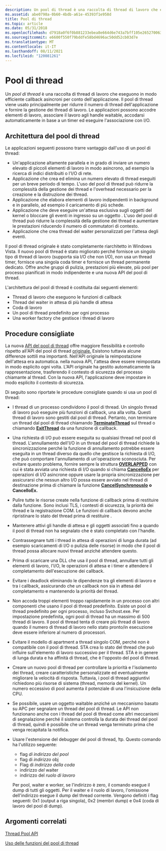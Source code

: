 ```yaml
---
description: Un pool di thread è una raccolta di thread di lavoro che eseguono in modo efficiente callback asincroni per conto dell'applicazione.
ms.assetid: abe0798a-0b60-4bdb-a61e-45393f1e958d
title: Pool di thread
ms.topic: article
ms.date: 05/31/2018
ms.openlocfilehash: d7918a0f6f0b881233ebea8e664d6e743a7bff105e265270063b08af313417e7
ms.sourcegitcommit: e6600f550f79bddfe58bd4696ac50dd52cb03d7e
ms.translationtype: MT
ms.contentlocale: it-IT
ms.lasthandoff: 08/11/2021
ms.locfileid: "120081261"
---
```

# <a name="thread-pools"></a>Pool di thread

Un *pool di thread* è una raccolta di thread di lavoro che eseguono in modo efficiente callback asincroni per conto dell'applicazione. Il pool di thread viene usato principalmente per ridurre il numero di thread dell'applicazione e fornire la gestione dei thread di lavoro. Le applicazioni possono accodre elementi di lavoro, associare il lavoro agli handle waitable, accodarsi automaticamente in base a un timer ed eseguire l'associazione con I/O.

## <a name="thread-pool-architecture"></a>Architettura del pool di thread

Le applicazioni seguenti possono trarre vantaggio dall'uso di un pool di thread:

-   Un'applicazione altamente parallela e in grado di inviare un numero elevato di piccoli elementi di lavoro in modo asincrono, ad esempio la ricerca di indici distribuiti o l'I/O di rete.
-   Applicazione che crea ed elimina un numero elevato di thread eseguiti per un breve periodo di tempo. L'uso del pool di thread può ridurre la complessità della gestione dei thread e l'overhead necessario per la creazione e la distruzione dei thread.
-   Applicazione che elabora elementi di lavoro indipendenti in background e in parallelo, ad esempio il caricamento di più schede.
-   Applicazione che deve eseguire un'attesa esclusiva sugli oggetti del kernel o bloccare gli eventi in ingresso su un oggetto . L'uso del pool di thread può ridurre la complessità della gestione dei thread e aumentare le prestazioni riducendo il numero di commutatori di contesto.
-   Applicazione che crea thread del waiter personalizzati per l'attesa degli eventi.

Il pool di thread originale è stato completamente riarchitetto in Windows Vista. Il nuovo pool di thread è stato migliorato perché fornisce un singolo tipo di thread di lavoro (supporta sia I/O che non I/O), non usa un thread timer, fornisce una singola coda timer e fornisce un thread permanente dedicato. Offre anche gruppi di pulizia, prestazioni più elevate, più pool per processo pianificati in modo indipendente e una nuova API del pool di thread.

L'architettura del pool di thread è costituita dai seguenti elementi:

-   Thread di lavoro che eseguono le funzioni di callback
-   Thread del waiter in attesa di più handle di attesa
-   Coda di lavoro
-   Un pool di thread predefinito per ogni processo
-   Una worker factory che gestisce i thread di lavoro

## <a name="best-practices"></a>Procedure consigliate

La nuova [API del pool di thread](thread-pool-api.md) offre maggiore flessibilità e controllo rispetto all'API del pool di thread [originale.](thread-pooling.md) Esistono tuttavia alcune differenze sottili ma importanti. Nell'API originale la reimpostazione dell'attesa era automatica. nella nuova API, l'attesa deve essere reimpostata in modo esplicito ogni volta. L'API originale ha gestito automaticamente la rappresentazione, trasferendo il contesto di sicurezza del processo chiamante al thread. Con la nuova API, l'applicazione deve impostare in modo esplicito il contesto di sicurezza.

Di seguito sono riportate le procedure consigliate quando si usa un pool di thread:

-   I thread di un processo condividono il pool di thread. Un singolo thread di lavoro può eseguire più funzioni di callback, una alla volta. Questi thread di lavoro sono gestiti dal pool di thread. Pertanto, non terminare un thread dal pool di thread chiamando [**TerminateThread**](/windows/win32/api/processthreadsapi/nf-processthreadsapi-terminatethread) sul thread o chiamando [**ExitThread**](/windows/win32/api/processthreadsapi/nf-processthreadsapi-exitthread) da una funzione di callback.
-   Una richiesta di I/O può essere eseguita su qualsiasi thread nel pool di thread. L'annullamento dell'I/O in un thread del pool di thread richiede la sincronizzazione perché la funzione di annullamento potrebbe essere eseguita in un thread diverso da quello che gestisce la richiesta di I/O, che può comportare l'annullamento di un'operazione sconosciuta. Per evitare questo problema, fornire sempre la struttura [**OVERLAPPED**](/windows/win32/api/minwinbase/ns-minwinbase-overlapped) con cui è stata avviata una richiesta di I/O quando si chiama [**CancelIoEx**](/windows/win32/api/ioapiset/nf-ioapiset-cancelioex) per operazioni di I/O asincrone oppure usare la propria sincronizzazione per assicurarsi che nessun altro I/O possa essere avviato nel thread di destinazione prima di chiamare la funzione [**CancelSynchronousIo**](/windows/win32/api/ioapiset/nf-ioapiset-cancelsynchronousio) **o CancelIoEx.**
-   Pulire tutte le risorse create nella funzione di callback prima di restituire dalla funzione. Sono inclusi TLS, i contesti di sicurezza, la priorità dei thread e la registrazione COM. Le funzioni di callback devono anche ripristinare lo stato del thread prima di restituire .
-   Mantenere attivi gli handle di attesa e gli oggetti associati fino a quando il pool di thread non ha segnalato che è stato completato con l'handle.
-   Contrassegnare tutti i thread in attesa di operazioni di lunga durata (ad esempio scaricamenti di I/O o pulizia delle risorse) in modo che il pool di thread possa allocare nuovi thread anziché attendere questo.
-   Prima di scaricare una DLL che usa il pool di thread, annullare tutti gli elementi di lavoro, l'I/O, le operazioni di attesa e i timer e attendere il completamento dell'esecuzione dei callback.
-   Evitare i deadlock eliminando le dipendenze tra gli elementi di lavoro e tra i callback, assicurando che un callback non sia in attesa del completamento e mantenendo la priorità del thread.
-   Non accoda troppi elementi troppo rapidamente in un processo con altri componenti che usano il pool di thread predefinito. Esiste un pool di thread predefinito per ogni processo, incluso Svchost.exe. Per impostazione predefinita, ogni pool di thread ha un massimo di 500 thread di lavoro. Il pool di thread tenta di creare più thread di lavoro quando il numero di thread di lavoro nello stato pronto/in esecuzione deve essere inferiore al numero di processori.
-   Evitare il modello di apartment a thread singolo COM, perché non è compatibile con il pool di thread. STA crea lo stato del thread che può influire sull'elemento di lavoro successivo per il thread. STA è in genere di lunga durata e ha affinità di thread, che è l'opposto del pool di thread.
-   Creare un nuovo pool di thread per controllare la priorità e l'isolamento dei thread, creare caratteristiche personalizzate ed eventualmente migliorare la velocità di risposta. Tuttavia, i pool di thread aggiuntivi richiedono più risorse di sistema (thread, memoria del kernel). Un numero eccessivo di pool aumenta il potenziale di una l'insicuzione della CPU.
-   Se possibile, usare un oggetto waitable anziché un meccanismo basato su APC per segnalare un thread del pool di thread. Le API non funzionano anche con i thread del pool di thread come altri meccanismi di segnalazione perché il sistema controlla la durata dei thread del pool di thread, quindi è possibile che un thread venga terminato prima che venga recapitata la notifica.
-   Usare l'estensione del debugger del pool di thread, !tp. Questo comando ha l'utilizzo seguente:

    -   flag *di indirizzo del* *pool*
    -   flag di *indirizzo*  obj
    -   Flag di *indirizzo della* *coda*
    -   indirizzo *del* waiter
    -   indirizzo del *ruolo di lavoro*

    Per pool, waiter e worker, se l'indirizzo è zero, il comando esegue il dump di tutti gli oggetti. Per il waiter e il ruolo di lavoro, l'omissione dell'indirizzo esegue il dump del thread corrente. Vengono definiti i flag seguenti: 0x1 (output a riga singola), 0x2 (membri dump) e 0x4 (coda di lavoro del pool di dump).

## <a name="related-topics"></a>Argomenti correlati

<dl> <dt>

[Thread Pool API](thread-pool-api.md)
</dt> <dt>

[Uso delle funzioni del pool di thread](using-the-thread-pool-functions.md)
</dt> </dl>

 

 

